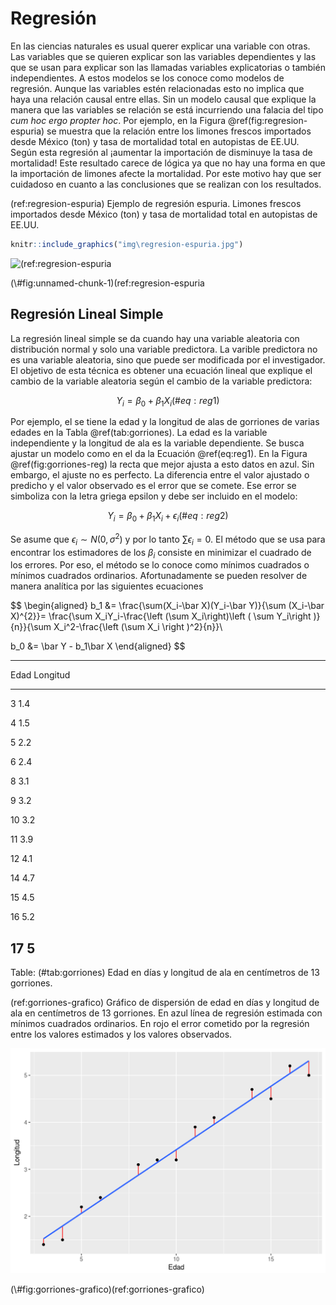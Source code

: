 
# Regresión




En las ciencias naturales es usual querer explicar una variable con otras.
Las variables que se quieren explicar son las variables dependientes y las
que se usan para explicar son las llamadas variables explicatorias o también
independientes. A estos modelos se los conoce como modelos de regresión. Aunque
las variables estén relacionadas esto no implica que haya una relación causal
entre ellas. Sin un modelo causal que explique la manera que las variables
se relación se está incurriendo una falacia del tipo *cum hoc ergo propter
hoc*. Por ejemplo, en la Figura \@ref(fig:regresion-espuria) se muestra que
la relación entre los limones frescos importados desde México (ton) y tasa de
mortalidad total en autopistas de EE.UU. Según esta regresión al ¡aumentar la
importación de disminuye la tasa de mortalidad! Este resultado carece de lógica
ya que no hay una forma en que la importación de limones afecte la mortalidad.
Por este motivo hay que ser cuidadoso en cuanto a las conclusiones que se
realizan con los resultados.


(ref:regresion-espuria) Ejemplo de regresión espuria. Limones frescos importados
desde México (ton) y tasa de mortalidad total en autopistas de EE.UU. 


```r
knitr::include_graphics("img\regresion-espuria.jpg")
```

<div class="figure">
<img src="img
egresion-espuria.jpg" alt="(ref:regresion-espuria"  />
<p class="caption">(\#fig:unnamed-chunk-1)(ref:regresion-espuria</p>
</div>

## Regresión Lineal Simple

La regresión lineal simple se da cuando hay una variable aleatoria con 
distribución normal y solo una variable predictora. La varible predictora no
es una variable aleatoria, sino que puede ser modificada por el investigador.
El objetivo de esta técnica es obtener una ecuación lineal que explique 
el cambio de la variable aleatoria según el cambio de la variable predictora:

$$
Y_i = \beta_0 + \beta_1 X_i
(\#eq:reg1)
$$

Por ejemplo, el se tiene la edad y la longitud de alas de gorriones de varias
edades en la Tabla \@ref(tab:gorriones). La edad es la variable independiente y
la longitud de ala es la variable dependiente. Se busca ajustar un modelo como 
en el da la Ecuación \@ref(eq:reg1). En la Figura \@ref(fig:gorriones-reg) la 
recta que mejor ajusta a esto datos en azul. Sin embargo, el ajuste no es
perfecto. La diferencia entre el valor ajustado o predicho y el valor observado
es el error que se comete. Ese error se simboliza con la letra griega epsilon y
debe ser incluido en el modelo:

$$
Y_i = \beta_0 + \beta_1 X_i + \epsilon_i
(\#eq:reg2)
$$

Se asume que $\epsilon_i\sim N\left ( 0, \sigma^2 \right )$ y por lo tanto
$\sum \epsilon_i = 0$. El método que se usa para encontrar los estimadores de
los $\beta_i$ consiste en minimizar el cuadrado de los errores. Por eso,
el método se lo conoce como mínimos cuadrados o mínimos cuadrados ordinarios.
Afortunadamente se pueden resolver de manera analítica por las siguientes 
ecuaciones

$$
\begin{aligned}
b_1 &= \frac{\sum(X_i-\bar X)(Y_i-\bar Y)}{\sum (X_i-\bar X)^{2}}=
\frac{\sum X_iY_i-\frac{\left (\sum X_i\right)\left ( \sum Y_i\right )}{n}}{\sum X_i^2-\frac{\left (\sum X_i \right )^2}{n}}\\

b_0 &= \bar Y - b_1\bar X
\end{aligned}
$$




-----------------
 Edad   Longitud 
------ ----------
  3       1.4    

  4       1.5    

  5       2.2    

  6       2.4    

  8       3.1    

  9       3.2    

  10      3.2    

  11      3.9    

  12      4.1    

  14      4.7    

  15      4.5    

  16      5.2    

  17       5     
-----------------

Table: (#tab:gorriones) Edad en días y longitud
                    de ala en centímetros de 13 gorriones.

(ref:gorriones-grafico) Gráfico de dispersión de edad en días y longitud
                    de ala en centímetros de 13 gorriones. En azul línea de 
                    regresión estimada con mínimos cuadrados ordinarios. En rojo
                    el error cometido por la regresión entre los valores estimados
                    y los valores observados.

<div class="figure">
<img src="regresion_files/figure-html/gorriones-grafico-1.png" alt="(ref:gorriones-grafico)" width="672" />
<p class="caption">(\#fig:gorriones-grafico)(ref:gorriones-grafico)</p>
</div>


